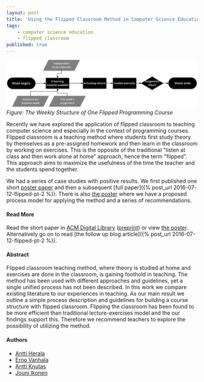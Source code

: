 ```yaml
---
layout: post
title: 'Using the Flipped Classroom Method in Computer Science Education, pt. 1'
tags:
    - computer science education
    - flipped classroom
published: true
---
```


![Figure: The Weekly Structure of One Flipped Programming Course](/assets/img/2016-06-02-flipped-pt-1.png)
*Figure: The Weekly Structure of One Flipped Programming Course*

Recently we have explored the application of flipped classroom to teaching computer science and especially in the context of programming courses. Flipped classroom is a teaching method where students first study theory by themselves as a pre-assigned homework and then learn in the classroom by working on exercises. This is the opposite of the traditional "listen at class and then work alone at home" approach, hence the term "flipped". This approach aims to maximize the usefulness of the time the teacher and the students spend together.

We had a series of case studies with positive results. We first published one short [poster paper](https://www.researchgate.net/publication/301454228_Teaching_programming_with_flipped_classroom_method_a_study_from_two_programming_courses) and then a subsequent [full paper]({% post_url 2016-07-12-flipped-pt-2 %}). There is also [the poster](http://doi.org/10.5281/zenodo.495582) where we have a proposed process model for applying the method and a series of recommendations. 

#### Read More
Read the short paper in [ACM Digital Library](http://dl.acm.org/citation.cfm?id=2828983) ([preprint](https://www.researchgate.net/publication/301454228_Teaching_programming_with_flipped_classroom_method_a_study_from_two_programming_courses)) or view [the poster](http://doi.org/10.5281/zenodo.495582). Alternatively go on to read [the follow up blog article]({% post_url 2016-07-12-flipped-pt-2 %}).

#### Abstract
Flipped classroom teaching method, where theory is studied at home and exercises are done in the classroom, is gaining foothold in teaching. The method has been used with different approaches and guidelines, yet a single unified process has not been described. In this work we compare existing literature to our experiences in teaching. As our main result we outline a simple process description and guidelines for building a course structure with flipped classroom. Flipping the classroom has been found to be more efficient than traditional lecture-exercises model and the our findings support this. Therefore we recommend teachers to explore the possibility of utilizing the method.

#### Authors
* [Antti Herala](https://twitter.com/anttiherala)
* [Erno Vanhala](https://twitter.com/ernovanhala)
* [Antti Knutas](https://twitter.com/aknutas)
* [Jouni Ikonen](https://twitter.com/jouni_ikonen)